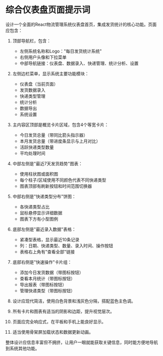 # 综合仪表盘页面提示词

设计一个全面的React物流管理系统仪表盘首页，集成发货统计的核心功能。页面应包含：

1. 顶部导航栏，包含：
   - 左侧系统名称和Logo："每日发货统计系统"
   - 右侧用户头像和下拉菜单
   - 中部导航链接：仪表盘、数据录入、快递管理、统计分析、设置

2. 左侧边栏菜单，显示系统主要功能模块：
   - 仪表盘（当前页面）
   - 发货数据录入
   - 快递类型管理
   - 统计分析
   - 数据导出
   - 系统设置

3. 主内容区顶部是概览卡片区域，包含4个等宽卡片：
   - 今日发货总量（带同比箭头指示器）
   - 本月发货总量（带进度条显示与上月对比）
   - 活跃快递类型数量
   - 平均处理时间

4. 中部左侧是"最近7天发货趋势"图表：
   - 使用柱状图或面积图
   - 每个柱子/区域使用不同颜色代表不同快递类型
   - 图表顶部有刷新按钮和时间范围切换器

5. 中部右侧是"快递类型分布"饼图：
   - 各快递类型占比
   - 鼠标悬停显示详细数据
   - 图表下方有小型图例

6. 底部左侧是"最近录入数据"表格：
   - 紧凑型表格，显示最近10条记录
   - 列：日期、快递类型、数量、录入时间、操作按钮
   - 表格右上角有"查看全部"链接

7. 底部右侧是"快速操作"卡片组：
   - 添加今日发货数据（带图标按钮）
   - 查看本月统计（带图标按钮）
   - 导出报表（带图标按钮）
   - 管理快递类型（带图标按钮）

8. 设计应现代简洁，使用白色背景和浅灰色分隔，搭配蓝色主色调。
9. 所有卡片和图表有适当的阴影和边距，提升视觉层次。
10. 页面应完全响应式，在平板和手机上能良好显示。
11. 适当使用骨架屏加载状态和数据更新动画。

整体设计应信息丰富但不拥挤，让用户一眼就能获取关键信息，同时能方便地导航到系统其他功能。 